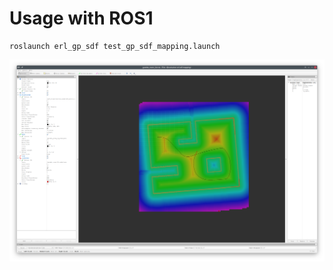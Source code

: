 Usage with ROS1
====

```shell
roslaunch erl_gp_sdf test_gp_sdf_mapping.launch
```

![](images/ros1/gazebo_room_2d.png)
